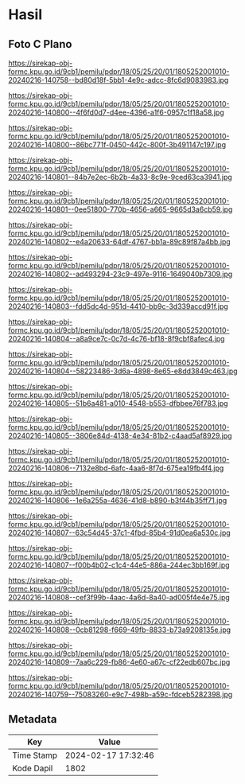 # Hasil

## Foto C Plano

https://sirekap-obj-formc.kpu.go.id/9cb1/pemilu/pdpr/18/05/25/20/01/1805252001010-20240216-140758--bd80d18f-5bb1-4e9c-adcc-8fc6d9083983.jpg

https://sirekap-obj-formc.kpu.go.id/9cb1/pemilu/pdpr/18/05/25/20/01/1805252001010-20240216-140800--4f6fd0d7-d4ee-4396-a1f6-0957c1f18a58.jpg

https://sirekap-obj-formc.kpu.go.id/9cb1/pemilu/pdpr/18/05/25/20/01/1805252001010-20240216-140800--86bc771f-0450-442c-800f-3b491147c197.jpg

https://sirekap-obj-formc.kpu.go.id/9cb1/pemilu/pdpr/18/05/25/20/01/1805252001010-20240216-140801--84b7e2ec-6b2b-4a33-8c9e-9ced63ca3941.jpg

https://sirekap-obj-formc.kpu.go.id/9cb1/pemilu/pdpr/18/05/25/20/01/1805252001010-20240216-140801--0ee51800-770b-4656-a665-9665d3a6cb59.jpg

https://sirekap-obj-formc.kpu.go.id/9cb1/pemilu/pdpr/18/05/25/20/01/1805252001010-20240216-140802--e4a20633-64df-4767-bb1a-89c89f87a4bb.jpg

https://sirekap-obj-formc.kpu.go.id/9cb1/pemilu/pdpr/18/05/25/20/01/1805252001010-20240216-140802--ad493294-23c9-497e-9116-1649040b7309.jpg

https://sirekap-obj-formc.kpu.go.id/9cb1/pemilu/pdpr/18/05/25/20/01/1805252001010-20240216-140803--fdd5dc4d-951d-4410-bb9c-3d339accd91f.jpg

https://sirekap-obj-formc.kpu.go.id/9cb1/pemilu/pdpr/18/05/25/20/01/1805252001010-20240216-140804--a8a9ce7c-0c7d-4c76-bf18-8f9cbf8afec4.jpg

https://sirekap-obj-formc.kpu.go.id/9cb1/pemilu/pdpr/18/05/25/20/01/1805252001010-20240216-140804--58223486-3d6a-4898-8e65-e8dd3849c463.jpg

https://sirekap-obj-formc.kpu.go.id/9cb1/pemilu/pdpr/18/05/25/20/01/1805252001010-20240216-140805--51b6a481-a010-4548-b553-dfbbee76f783.jpg

https://sirekap-obj-formc.kpu.go.id/9cb1/pemilu/pdpr/18/05/25/20/01/1805252001010-20240216-140805--3806e84d-4138-4e34-81b2-c4aad5af8929.jpg

https://sirekap-obj-formc.kpu.go.id/9cb1/pemilu/pdpr/18/05/25/20/01/1805252001010-20240216-140806--7132e8bd-6afc-4aa6-8f7d-675ea19fb4f4.jpg

https://sirekap-obj-formc.kpu.go.id/9cb1/pemilu/pdpr/18/05/25/20/01/1805252001010-20240216-140806--1e6a255a-4636-41d8-b890-b3f44b35ff71.jpg

https://sirekap-obj-formc.kpu.go.id/9cb1/pemilu/pdpr/18/05/25/20/01/1805252001010-20240216-140807--63c54d45-37c1-4fbd-85b4-91d0ea6a530c.jpg

https://sirekap-obj-formc.kpu.go.id/9cb1/pemilu/pdpr/18/05/25/20/01/1805252001010-20240216-140807--f00b4b02-c1c4-44e5-886a-244ec3bb169f.jpg

https://sirekap-obj-formc.kpu.go.id/9cb1/pemilu/pdpr/18/05/25/20/01/1805252001010-20240216-140808--cef3f99b-4aac-4a6d-8a40-ad005f4e4e75.jpg

https://sirekap-obj-formc.kpu.go.id/9cb1/pemilu/pdpr/18/05/25/20/01/1805252001010-20240216-140808--0cb81298-f669-49fb-8833-b73a9208135e.jpg

https://sirekap-obj-formc.kpu.go.id/9cb1/pemilu/pdpr/18/05/25/20/01/1805252001010-20240216-140809--7aa6c229-fb86-4e60-a67c-cf22edb607bc.jpg

https://sirekap-obj-formc.kpu.go.id/9cb1/pemilu/pdpr/18/05/25/20/01/1805252001010-20240216-140759--75083260-e9c7-498b-a59c-fdceb5282398.jpg


## Metadata

| Key        | Value               |
| ---------- | ------------------- |
| Time Stamp | 2024-02-17 17:32:46 |
| Kode Dapil | 1802                |



